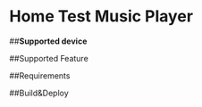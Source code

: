# Home Test Music Player

##**Supported device**

##Supported Feature

##Requirements

##Build&Deploy